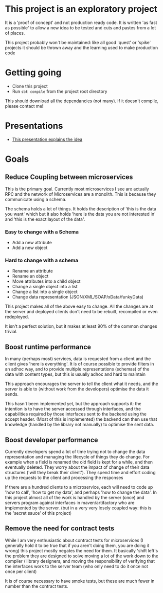 # This project is an exploratory project
 
It is a 'proof of concept' and not production ready code. It is written 'as fast as possible'
to allow a new idea to be tested and cuts and pastes from a lot of places.

This project probably won't be maintained: like all good 'quest' or 'spike' projects it 
should be thrown away and the learning used to make production code

# Getting going

* Clone this project 
* Run `sbt compile` from the project root directory

This should download all the dependancies (not many). If it doesn't compile, please contact me!

# Presentations

* [This presentation explains the idea](https://docs.google.com/presentation/d/e/2PACX-1vT1PZ55Mdk-UmI5JZfQqcDPPTezFLr08FcuavETo5anihzLgFH-Bv0avkVa6jWvWn-Gyz5SyRyzETpf/pub?start=false&loop=false&delayms=3000)

# Goals

## Reduce Coupling between microservices 
This is the primary goal. Currently most microservices I see are actually RPC and the 
network of Microservices are a monolith. This is because they communicate using a schema.

The schema holds a lot of things. It holds the description of 'this is the data you want' which
but it also holds 'here is the data you are not interested in' and 'this is the exact layout of the data'.

### Easy to change with a Schema

* Add a new attribute
* Add a new object

### Hard to change with a schema

* Rename an attribute
* Rename an object
* Move attributes into a child object
* Change a single object into a list
* Change a list into a single object
* Change data representation (JSON/XML/SOAP/xData/funkyData)

This project makes all of the above easy to change. All the changes are at the server and
deployed clients don't need to be rebuilt, recompiled or even redeployed. 

It isn't a perfect solution, but it makes at least 90% of the common changes trivial.

## Boost runtime performance 
In many (perhaps most) services, data is requested from a client and the client gives 'here is everything'.
It is of course possible to provide filters in an adhoc way, and to provide multiple
representations (schemas) of the data with content types, but this is usually adhoc and
hard to maintain

This approach encourages the server to tell the client what it needs, and the 
server is able to (without work from the developers) optimise the data it sends.

This hasn't been implemented yet, but the approach supports it: the intention is to have
the server accessed through interfaces, and the capabilities required by those interfaces
sent to the backend using the accept header. (Most of this is implemented) the backend can 
then use that knowledge (handled by the library not manually) to optimise the sent data.

## Boost developer performance
Currently developers spend a lot of time trying not to change the data representation
and managing the lifecycle of things they do change. For example when a field is renamed
the old field is kept for a while, and then eventually deleted. They worry about the 
impact of change of their data structures ('will they break their client'). They spend time
and effort coding up the requests to the client and processing the responses

If there are a hundred clients to a microservice, each will need to code up 'how to call', 
'how to get my data', and perhaps 'how to change the data'. In this project almost all 
of the work is handled by the server (once) and servers program against interfaces in 
maven/artifactory who are implemented by the server. (but in a very very losely coupled way: 
this is the 'secret sauce' of this project)

## Remove the need for contract tests

While I am very enthusiastic about contract tests for microservices (I generally hold
it to be true that if you aren't doing them, you are doing it wrong) this project
mostly negates the need for them. It basically 'shift left's the problem they
are designed to solve moving a lot of the work down to the compiler / library designers,
and moving the responsibility of verifying that the interfaces work to the server team 
(who only need to do it once not once per client)

It is of course necessary to have smoke tests, but these are much fewer in number than
the contract tests.
